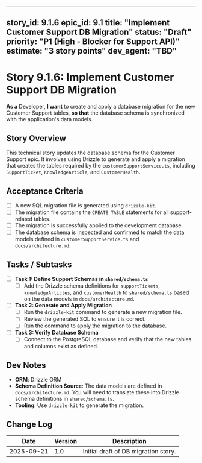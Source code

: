 
---
story_id: 9.1.6
epic_id: 9.1
title: "Implement Customer Support DB Migration"
status: "Draft"
priority: "P1 (High - Blocker for Support API)"
estimate: "3 story points"
dev_agent: "TBD"
---

# Story 9.1.6: Implement Customer Support DB Migration

**As a** Developer,
**I want** to create and apply a database migration for the new Customer Support tables,
**so that** the database schema is synchronized with the application's data models.

## Story Overview

This technical story updates the database schema for the Customer Support epic. It involves using Drizzle to generate and apply a migration that creates the tables required by the `customerSupportService.ts`, including `SupportTicket`, `KnowledgeArticle`, and `CustomerHealth`.

## Acceptance Criteria

- [ ] A new SQL migration file is generated using `drizzle-kit`.
- [ ] The migration file contains the `CREATE TABLE` statements for all support-related tables.
- [ ] The migration is successfully applied to the development database.
- [ ] The database schema is inspected and confirmed to match the data models defined in `customerSupportService.ts` and `docs/architecture.md`.

## Tasks / Subtasks

- [ ] **Task 1: Define Support Schemas in `shared/schema.ts`**
    - [ ] Add the Drizzle schema definitions for `supportTickets`, `knowledgeArticles`, and `customerHealth` to `shared/schema.ts` based on the data models in `docs/architecture.md`.

- [ ] **Task 2: Generate and Apply Migration**
    - [ ] Run the `drizzle-kit` command to generate a new migration file.
    - [ ] Review the generated SQL to ensure it is correct.
    - [ ] Run the command to apply the migration to the database.

- [ ] **Task 3: Verify Database Schema**
    - [ ] Connect to the PostgreSQL database and verify that the new tables and columns exist as defined.

## Dev Notes

-   **ORM**: Drizzle ORM
-   **Schema Definition Source**: The data models are defined in `docs/architecture.md`. You will need to translate these into Drizzle schema definitions in `shared/schema.ts`.
-   **Tooling**: Use `drizzle-kit` to generate the migration.

## Change Log

| Date       | Version | Description                        |
|------------|---------|------------------------------------|
| 2025-09-21 | 1.0     | Initial draft of DB migration story. |

